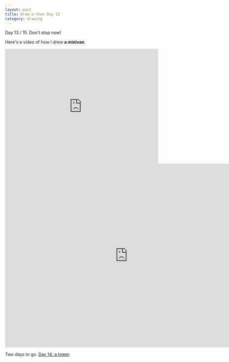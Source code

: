 ```yaml
---
layout: post
title: Draw-a-thon Day 13
category: drawing
---
```


Day 13 / 15. Don't stop now!

Here's a video of how I drew **a minivan**.

<iframe src="https://player.vimeo.com/video/123356920" width="500" height="375" frameborder="0" webkitallowfullscreen mozallowfullscreen allowfullscreen class="show-on-mobile"></iframe>

<iframe src="https://player.vimeo.com/video/123356920" width="800" height="600" frameborder="0" webkitallowfullscreen mozallowfullscreen allowfullscreen class="show-on-phablet"></iframe>

Two days to go. <a href="/twitter-drawathon">Day 14: a tower</a>.

